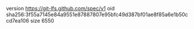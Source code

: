 version https://git-lfs.github.com/spec/v1
oid sha256:3f55a7145e84a9551e87887807e95bfc49d387bf01ae8f85a6e1b50ccd7ea106
size 6550
